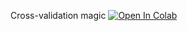 Cross-validation magic
[![Open In Colab](https://colab.research.google.com/assets/colab-badge.svg)](https://colab.research.google.com/github/girafe-ai/madmo-basic/blob/madmo-basic-21-11/08_bias_variance_more_ensembles/day08_cross_validation_riddle.ipynb)
